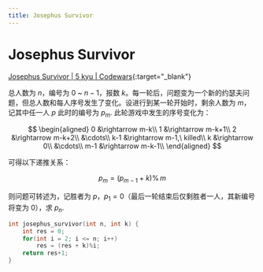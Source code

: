 ```yaml
---
title: Josephus Survivor
---
```


# Josephus Survivor

[Josephus Survivor \| 5 kyu \| Codewars](https://www.codewars.com/kata/josephus-survivor){:target="_blank"}

总人数为 $n$，编号为 $0$ ~ $n-1$，报数 $k$。每一轮后，问题变为一个新的约瑟夫问题，但总人数和每人序号发生了变化。设进行到某一轮开始时，剩余人数为 $m$，记其中任一人 $p$ 此时的编号为 $p_m$. 此轮游戏中发生的序号变化为：

$$
\begin{aligned}
0 &\rightarrow m-k\\
1 &\rightarrow m-k+1\\
2 &\rightarrow m-k+2\\
&\cdots\\
k-1 &\rightarrow m-1,\ killed\\
k &\rightarrow 0\\
&\cdots\\
m-1 &\rightarrow m-k-1\\
\end{aligned}
$$

可得以下递推关系：

$$
p_m = (p_{m-1} + k) \operatorname{\%} m
$$

则问题可转述为，记胜者为 $p$，$p_1 = 0$（最后一轮结束后仅剩胜者一人，其新编号将变为 $0$），求 $p_n$.

```c
int josephus_survivor(int n, int k) {
	int res = 0;
	for(int i = 2; i <= n; i++)
		res = (res + k)%i;
	return res+1;
}
```